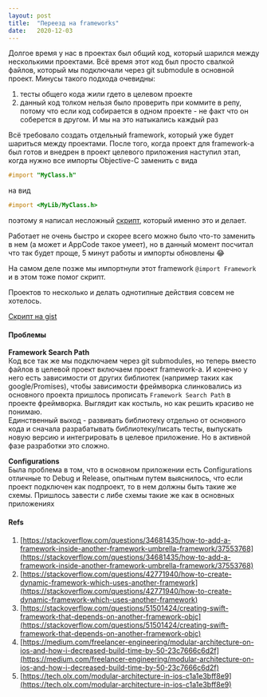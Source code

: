 ```yaml
---
layout: post
title:  "Переезд на frameworks"
date:   2020-12-03
---
```


Долгое время у нас в проектах был общий код, который шарился между несколькими проектами. Всё время этот код был просто свалкой файлов, который мы подключали через git submodule в основной проект. Минусы такого подхода очевидны:  
1) тесты общего кода жили гдето в целевом проекте  
2) данный код толком нельзя было проверить при коммите в репу, потому что если код собирается в одном проекте - не факт что он соберется в другом. И мы на это натыкались каждый раз  

Всё требовало создать отдельный framework, который уже будет шариться между проектами. 
После того, когда проект для framework-а был готов и внедрен в проект целевого приложения наступил этап, когда нужно все импорты Objective-C заменить с вида

```objectivec
#import "MyClass.h"
```

на вид

```objectivec
#import <MyLib/MyClass.h>
```

поэтому я написал несложный [скрипт](https://gist.github.com/chchrn/8ed1cf3ee02825310f23adf47a9d8310), который именно это и делает. 

Работает не очень быстро и скорее всего можно было что-то заменить в нем (а может и AppCode такое умеет), но в данный момент поcчитал что так будет проще, 5 минут работы и импорты обновлены 😂

На самом деле позже мы импортнули этот framework `@import Framework` и в этом тоже помог скрипт. 

Проектов то несколько и делать однотипные действия совсем не хотелось. 

[Скрипт на gist](https://gist.github.com/chchrn/8ed1cf3ee02825310f23adf47a9d8310) 

#### Проблемы

**Framework Search Path**  
Код все так же мы подключаем через git submodules, но теперь вместо файлов в целевой проект включаем проект framework-а. И конечно у него есть зависимости от других библиотек (например таких как google/Promises), чтобы зависимости фреймворка слинковались из основного проекта пришлось прописать  `Framework Search Path` в проекте фреймворка. Выглядит как костыль, но как решить красиво не понимаю.   
Единственный выход - развивать библиотеку отдельно от основного кода и сначала разрабатывать библиотеку/писать тесты, выпускать новую версию и интегрировать в целевое приложение. Но в активной фазе разработки это сложно.

**Configurations**  
Была проблема в том, что в основном приложении есть Configurations отличные то Debug и Release, опытным путем выяснилось, что если проект подключен как подпроект, то в нем должны быть такие же схемы. Пришлось завести с либе схемы такие же как в основных приложениях


#### Refs


1) [https://stackoverflow.com/questions/34681435/how-to-add-a-framework-inside-another-framework-umbrella-framework/37553768](https://stackoverflow.com/questions/34681435/how-to-add-a-framework-inside-another-framework-umbrella-framework/37553768)  
2) [https://stackoverflow.com/questions/42771940/how-to-create-dynamic-framework-which-uses-another-framework](https://stackoverflow.com/questions/42771940/how-to-create-dynamic-framework-which-uses-another-framework)  
3) [https://stackoverflow.com/questions/51501424/creating-swift-framework-that-depends-on-another-framework-objc](https://stackoverflow.com/questions/51501424/creating-swift-framework-that-depends-on-another-framework-objc)  
4) [https://medium.com/freelancer-engineering/modular-architecture-on-ios-and-how-i-decreased-build-time-by-50-23c7666c6d2f](https://medium.com/freelancer-engineering/modular-architecture-on-ios-and-how-i-decreased-build-time-by-50-23c7666c6d2f)  
5) [https://tech.olx.com/modular-architecture-in-ios-c1a1e3bff8e9](https://tech.olx.com/modular-architecture-in-ios-c1a1e3bff8e9)
